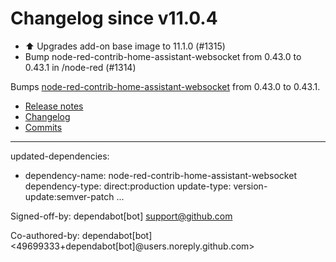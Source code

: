 # Changelog since v11.0.4
- ⬆️ Upgrades add-on base image to 11.1.0 (#1315) 
- Bump node-red-contrib-home-assistant-websocket from 0.43.0 to 0.43.1 in /node-red (#1314)

Bumps [node-red-contrib-home-assistant-websocket](https://github.com/zachowj/node-red-contrib-home-assistant-websocket) from 0.43.0 to 0.43.1.
- [Release notes](https://github.com/zachowj/node-red-contrib-home-assistant-websocket/releases)
- [Changelog](https://github.com/zachowj/node-red-contrib-home-assistant-websocket/blob/main/CHANGELOG.md)
- [Commits](https://github.com/zachowj/node-red-contrib-home-assistant-websocket/compare/v0.43.0...v0.43.1)

---
updated-dependencies:
- dependency-name: node-red-contrib-home-assistant-websocket
  dependency-type: direct:production
  update-type: version-update:semver-patch
...

Signed-off-by: dependabot[bot] <support@github.com>

Co-authored-by: dependabot[bot] <49699333+dependabot[bot]@users.noreply.github.com> 
